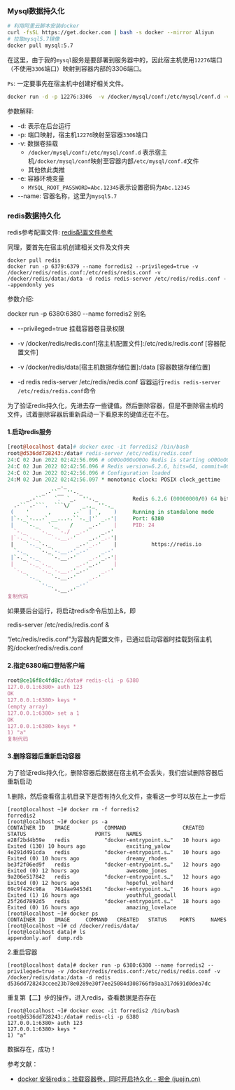 ### Mysql数据持久化

```bash
# 利用阿里云脚本安装docker
curl -fsSL https://get.docker.com | bash -s docker --mirror Aliyun
# 拉取mysql5.7镜像
docker pull mysql:5.7
```

在这里，由于我的`mysql`服务是要部署到服务器中的，因此宿主机使用`12276`端口（不使用`3306`端口）映射到容器内部的3306端口。

`Ps`: 一定要事先在宿主机中创建好相关文件。

```bash
docker run -d -p 12276:3306  -v /docker/mysql/conf:/etc/mysql/conf.d -v /docker/mysql/data:/var/lib/mysql  -e MYSQL_ROOT_PASSWORD=Abc.12345 --name mysql5.7 mysql:5.7
```

参数解释:

* -d: 表示在后台运行
* -p: 端口映射，宿主机`12276`映射至容器`3306`端口
* -v: 数据卷挂载
  * `/docker/mysql/conf:/etc/mysql/conf.d` 表示宿主机`/docker/mysql/conf`映射至容器内部`/etc/mysql/conf.d`文件
  * 其他依此类推
* -e: 容器环境变量
  * `MYSQL_ROOT_PASSWORD=Abc.12345`表示设置密码为`Abc.12345`
* --name: 容器名称，这里为`mysql5.7`

### redis数据持久化

redis参考配置文件: [redis配置文件参考](./redis-configure-file.md)

同理，要首先在宿主机创建相关文件及文件夹

```shell
docker pull redis
docker run -p 6379:6379 --name forredis2 --privileged=true -v /docker/redis/redis.conf:/etc/redis/redis.conf -v /docker/redis/data:/data -d redis redis-server /etc/redis/redis.conf --appendonly yes
```

参数介绍:

docker run -p 6380:6380 --name forredis2 别名

* --privileged=true 挂载容器卷目录权限

* -v /docker/redis/redis.conf[宿主机配置文件]:/etc/redis/redis.conf [容器配置文件]

* -v /docker/redis/data[宿主机数据存储位置]:/data [容器数据存储位置]

* -d  redis redis-server /etc/redis/redis.conf 容器运行`redis redis-server /etc/redis/redis.conf`命令

为了验证redis持久化，先进去存一些键值。然后删除容器，但是不删除宿主机的文件，试着删除容器后重新启动一下看原来的键值还在不在。

#### 1.启动redis服务

```perl
[root@localhost data]# docker exec -it forredis2 /bin/bash
root@d536dd728243:/data# redis-server /etc/redis/redis.conf
24:C 02 Jun 2022 02:42:56.096 # oO0OoO0OoO0Oo Redis is starting oO0OoO0OoO0Oo
24:C 02 Jun 2022 02:42:56.096 # Redis version=6.2.6, bits=64, commit=00000000, modified=0, pid=24, just started
24:C 02 Jun 2022 02:42:56.096 # Configuration loaded
24:M 02 Jun 2022 02:42:56.097 * monotonic clock: POSIX clock_gettime
                _._
           _.-``__ ''-._
      _.-``    `.  `_.  ''-._           Redis 6.2.6 (00000000/0) 64 bit
  .-`` .-```.  ```\/    _.,_ ''-._
 (    '      ,       .-`  | `,    )     Running in standalone mode
 |`-._`-...-` __...-.``-._|'` _.-'|     Port: 6380
 |    `-._   `._    /     _.-'    |     PID: 24
  `-._    `-._  `-./  _.-'    _.-'
 |`-._`-._    `-.__.-'    _.-'_.-'|
 |    `-._`-._        _.-'_.-'    |           https://redis.io
  `-._    `-._`-.__.-'_.-'    _.-'
 |`-._`-._    `-.__.-'    _.-'_.-'|
 |    `-._`-._        _.-'_.-'    |
  `-._    `-._`-.__.-'_.-'    _.-'
      `-._    `-.__.-'    _.-'
          `-._        _.-'
              `-.__.-'
复制代码
```

如果要后台运行，将启动redis命令后加上&，即

redis-server /etc/redis/redis.conf &

“/etc/redis/redis.conf”为容器内配置文件，已通过启动容器时挂载到宿主机的/docker/redis/redis.conf

#### 2.指定6380端口登陆客户端

```ruby
root@ce16f8c4fd8c:/data# redis-cli -p 6380
127.0.0.1:6380> auth 123
OK
127.0.0.1:6380> keys *
(empty array)
127.0.0.1:6380> set a 1
OK
127.0.0.1:6380> keys *
1) "a"
复制代码
```

#### 3.删除容器后重新启动容器

为了验证redis持久化，删除容器后数据在宿主机不会丢失，我们尝试删除容器后重新启动

1.删除，然后查看宿主机目录下是否有持久化文件，查看这一步可以放在上一步后

```shell
[root@localhost ~]# docker rm -f forredis2
forredis2
[root@localhost ~]# docker ps -a
CONTAINER ID   IMAGE           COMMAND                  CREATED        STATUS                      PORTS     NAMES
e28f2bd4b59e   redis           "docker-entrypoint.s…"   10 hours ago   Exited (130) 10 hours ago             exciting_yalow
4e291d491cda   redis           "docker-entrypoint.s…"   10 hours ago   Exited (0) 10 hours ago               dreamy_rhodes
be3f2f06ed9f   redis           "docker-entrypoint.s…"   12 hours ago   Exited (0) 12 hours ago               awesome_jones
9a206e517842   redis           "docker-entrypoint.s…"   12 hours ago   Exited (0) 12 hours ago               hopeful_volhard
69c9f429c98a   7614ae9453d1    "docker-entrypoint.s…"   16 hours ago   Exited (1) 16 hours ago               youthful_goodall
25f26d7892d5   redis           "docker-entrypoint.s…"   18 hours ago   Exited (0) 16 hours ago               amazing_lovelace
[root@localhost ~]# docker ps
CONTAINER ID   IMAGE     COMMAND   CREATED   STATUS    PORTS     NAMES
[root@localhost ~]# cd /docker/redis/data/
[root@localhost data]# ls
appendonly.aof  dump.rdb
```

2.重启容器

```shell
[root@localhost data]# docker run -p 6380:6380 --name forredis2 --privileged=true -v /docker/redis/redis.conf:/etc/redis/redis.conf -v /docker/redis/data:/data -d redis
d536dd728243ccee23b78e0289e30f7ee25084d308766fb9aa317d691d0dea7dc
```

重复第【二】步的操作，进入redis，查看数据是否存在

```shell
[root@localhost ~]# docker exec -it forredis2 /bin/bash
root@d536dd728243:/data# redis-cli -p 6380
127.0.0.1:6380> auth 123
127.0.0.1:6380> keys *
1) "a"
```

数据存在，成功！

参考文献：

* [docker 安装redis：挂载容器卷，同时开启持久化 - 掘金 (juejin.cn)](https://juejin.cn/post/7104480777907224590)
